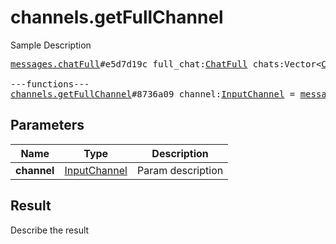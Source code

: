 # channels.getFullChannel

Sample Description

<pre>
<a href="../constructor/messages.chatFull">messages.chatFull</a>#e5d7d19c full_chat:<a href="../type/ChatFull.md">ChatFull</a> chats:Vector&lt;<a href="../type/Chat.md">Chat</a>&gt; users:Vector&lt;<a href="../type/User.md">User</a>&gt; = <a href="../type/messages.ChatFull.md">messages.ChatFull</a>;

---functions---
<a href="../method/channels.getFullChannel.md">channels.getFullChannel</a>#8736a09 channel:<a href="../type/InputChannel.md">InputChannel</a> = <a href="../type/messages.ChatFull.md">messages.ChatFull</a>;
</pre>

## Parameters

| Name | Type | Description |
|------|:----:|-------------|
| **channel** | [InputChannel](../type/InputChannel.md) | Param description |

## Result

Describe the result

